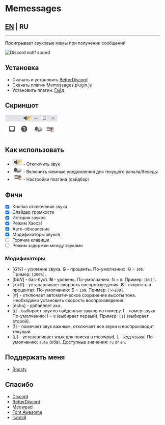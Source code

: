 # Memessages

## [EN](./README.md) | RU

___

Проигрывает звуковые мемы при получении сообщений

![Discord notif sound](https://media.tenor.com/G0_iwgQayKoAAAAd/discord-discord-notif-sound.gif)

## Установка
- Скачать и установить [BetterDiscord](https://betterdiscord.app/)
- Скачать плагин [Memessages.plugin.js](https://raw.githubusercontent.com/Greezor/DiscordMemessages/master/Memessages.plugin.js)
- Установить плагин: [Гайд](https://docs.betterdiscord.app/users/guides/installing-addons)

## Скриншот
![Screenshot](./readme-assets/screenshot.png)

## Как использовать
- ![Mute](./readme-assets/mute.png) - Отключить звук
- ![Channel](./readme-assets/channel.png) - Включить мемные уведомления для текущего канала/беседы
- ![Menu](./readme-assets/menu.png) - Настройки плагина (сайдбар)

## Фичи
- [x] Кнопка отключения звука 
- [x] Слайдер громкости
- [x] История звуков
- [x] Режим Хаоса!
- [x] Авто-обновление
- [x] Модификаторы звуков
- [ ] Горячие клавиши
- [ ] Режим задержки между звуками

### Модификаторы

- [*G*%] - усиление звука. **G** - проценты. По-умолчанию: G = `100`. Пример: `[200%]`.
- [bb*N*] - бас-буст. **N** - уровень. По-умолчанию: N = `0`. Пример: `[bb1]`.
- [>>*S*] - устанавливает скорость воспроизведения. **S** - скорость в процентах. По-умолчанию: S = `100`. Пример: `[>>200]`.
- [#] - отключает автоматическое сохранение высоты тона. Необходимо установить скорость воспроизведения.
- [echo] - добавляет эхо.
- [*I*] - выбирает звук из найденных звуков по номеру. **I** - номер звука. По-умолчанию: I = `0` (выбирает первый). Пример: `[1]` (выбирает второй).
- [!] - помечает звук важным, отключает все звуки и воспроизводит текущий.
- [*L*] - устанавливает язык для поиска в meowpad. **L** - код языка. По-умолчанию: `auto` (оба). Доступные значения: `ru` or `en`.

## Поддержать меня
- [Boosty](https://boosty.to/greezor)

## Спасибо
- [Discord](https://discord.com/)
- [BetterDiscord](https://betterdiscord.app/)
- [Meowpad](https://meowpad.me/)
- [Font Awesome](https://fontawesome.com/)
- [Icons8](https://icons8.ru/)